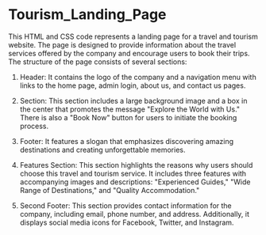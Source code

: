 # Tourism_Landing_Page
This HTML and CSS code represents a landing page for a travel and tourism website. The page is designed to provide information about the travel services offered by the company and encourage users to book their trips.
The structure of the page consists of several sections:

1. Header: It contains the logo of the company and a navigation menu with links to the home page, admin login, about us, and contact us pages.

2. Section: This section includes a large background image and a box in the center that promotes the message "Explore the World with Us." There is also a "Book Now" button for users to initiate the booking process.

3. Footer: It features a slogan that emphasizes discovering amazing destinations and creating unforgettable memories.

4. Features Section: This section highlights the reasons why users should choose this travel and tourism service. It includes three features with accompanying images and descriptions: "Experienced Guides," "Wide Range of Destinations," and "Quality Accommodation."

5. Second Footer: This section provides contact information for the company, including email, phone number, and address. Additionally, it displays social media icons for Facebook, Twitter, and Instagram.

